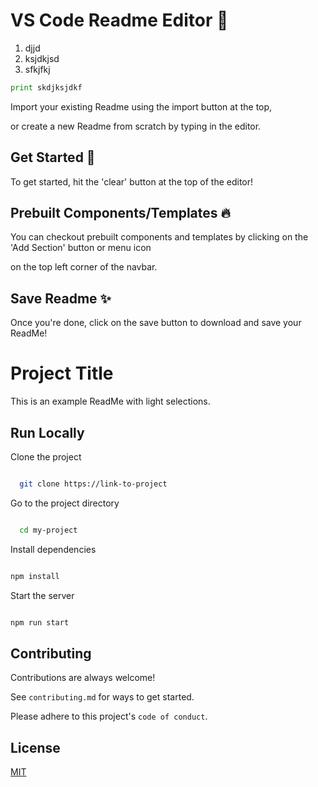 # VS Code Readme Editor 📝  



1. djjd
2. ksjdkjsd
3. sfkjfkj



```py
print skdjksjdkf
```



  Import your existing Readme using the import button at the top, 

  or create a new Readme from scratch by typing in the editor.  

## Get Started 🚀  

  To get started, hit the 'clear' button at the top of the editor!  

## Prebuilt Components/Templates 🔥  

  You can checkout prebuilt components and templates by clicking on the 'Add Section' button or menu icon

  on the top left corner of the navbar.

## Save Readme ✨  

  Once you're done, click on the save button to download and save your ReadMe!

# Project Title  

This is an example ReadMe with light selections.  

## Run Locally  

Clone the project  

~~~bash  

  git clone https://link-to-project

~~~

Go to the project directory  

~~~bash  

  cd my-project

~~~

Install dependencies  

~~~bash  

npm install

~~~

Start the server  

~~~bash  

npm run start

~~~

## Contributing  

Contributions are always welcome!  

See `contributing.md` for ways to get started.  

Please adhere to this project's `code of conduct`.  

## License  

[MIT](https://choosealicense.com/licenses/mit/)
